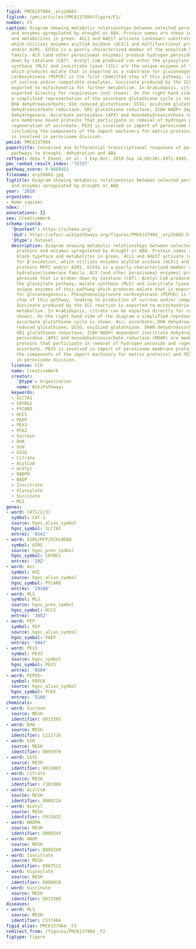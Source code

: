 ```yaml
---
figid: PMC6137984__ery26602
figlink: /pmc/articles/PMC6137984/figure/F2/
number: F2
caption: Diagram showing metabolic relationships between selected peroxisomal proteins
  and enzymes upregulated by drought or ABA. Protein names are shown in black typeface
  and metabolites in green. 4CL1 and AAE17 activate (unknown) substrates for β-oxidation,
  which utilizes enzymes acylCoA oxidase (ACX)1 and multifunctional proteins MFP2
  and/or AIM1. ECH1a is a poorly characterized member of the enoylCoA hydratase/isomerase
  family. ACX (and other peroxisomal enzymes) produce hydrogen peroxide that is broken
  down by catalase (CAT). Acetyl CoA produced can enter the glyoxylate pathway; malate
  synthase (MLS) and isocitrate lyase (ICL) are the unique enzymes of this pathway
  which produces malate that is exported as a substrate for gluconeogenesis. Phosphoenolpyruvate
  carboxykinase (PEPCK) is the first committed step of this pathway, leading to production
  of sucrose and/or compatible osmolytes. Succinate produced by the ICL reaction is
  exported to mitochondria for further metabolism. In Arabidopsis, citrate can be
  exported directly for respiration (not shown). On the right hand side of the diagram
  a simplified representation of the ascorbate glutathione cycle is shown. Asc; ascorbate;
  DHA dehydroascorbate; GSH reduced glutathione; GSSG; oxidized glutathione. DHAR
  dehydroascorbate reductase. GR1 glutathione reductase; ICDH NADP+ dependent isocitrate
  dehydrogenase. Ascorbate peroxidase (APX) and monodehydroascorbate reductase (MDAR)
  are membrane bound proteins that participate in removal of hydrogen peroxide and
  regeneration of ascorbate. PEX3 is involved in import of peroxisome membrane proteins
  (including the components of the import machinery for matrix proteins) and PEX11
  is involved in peroxisome division.
pmcid: PMC6137984
papertitle: Conserved and differential transcriptional responses of peroxisome associated
  pathways to drought, dehydration and ABA.
reftext: Heba T Ebeed, et al. J Exp Bot. 2018 Sep 14;69(20):4971-4985.
pmc_ranked_result_index: '75727'
pathway_score: 0.9668452
filename: ery26602.jpg
figtitle: Diagram showing metabolic relationships between selected peroxisomal proteins
  and enzymes upregulated by drought or ABA
year: '2018'
organisms:
- Homo sapiens
ndex: ''
annotations: []
seo: CreativeWork
schema-jsonld:
  '@context': https://schema.org/
  '@id': https://pfocr.wikipathways.org/figures/PMC6137984__ery26602.html
  '@type': Dataset
  description: Diagram showing metabolic relationships between selected peroxisomal
    proteins and enzymes upregulated by drought or ABA. Protein names are shown in
    black typeface and metabolites in green. 4CL1 and AAE17 activate (unknown) substrates
    for β-oxidation, which utilizes enzymes acylCoA oxidase (ACX)1 and multifunctional
    proteins MFP2 and/or AIM1. ECH1a is a poorly characterized member of the enoylCoA
    hydratase/isomerase family. ACX (and other peroxisomal enzymes) produce hydrogen
    peroxide that is broken down by catalase (CAT). Acetyl CoA produced can enter
    the glyoxylate pathway; malate synthase (MLS) and isocitrate lyase (ICL) are the
    unique enzymes of this pathway which produces malate that is exported as a substrate
    for gluconeogenesis. Phosphoenolpyruvate carboxykinase (PEPCK) is the first committed
    step of this pathway, leading to production of sucrose and/or compatible osmolytes.
    Succinate produced by the ICL reaction is exported to mitochondria for further
    metabolism. In Arabidopsis, citrate can be exported directly for respiration (not
    shown). On the right hand side of the diagram a simplified representation of the
    ascorbate glutathione cycle is shown. Asc; ascorbate; DHA dehydroascorbate; GSH
    reduced glutathione; GSSG; oxidized glutathione. DHAR dehydroascorbate reductase.
    GR1 glutathione reductase; ICDH NADP+ dependent isocitrate dehydrogenase. Ascorbate
    peroxidase (APX) and monodehydroascorbate reductase (MDAR) are membrane bound
    proteins that participate in removal of hydrogen peroxide and regeneration of
    ascorbate. PEX3 is involved in import of peroxisome membrane proteins (including
    the components of the import machinery for matrix proteins) and PEX11 is involved
    in peroxisome division.
  license: CC0
  name: CreativeWork
  creator:
    '@type': Organization
    name: WikiPathways
  keywords:
  - SLC7A1
  - CRYBG1
  - PYCARD
  - HCCS
  - PAEP
  - PEX3
  - PCK2
  - Sucrose
  - DHA
  - GSH
  - GSSG
  - Citrate
  - AcylCoA
  - Acetyl
  - NADPH
  - NADP
  - Isocitrate
  - Glyoxylate
  - Succinate
  - MLS
genes:
- word: CAT1/2/3)
  symbol: CAT-1
  source: hgnc_alias_symbol
  hgnc_symbol: SLC7A1
  entrez: '6541'
- word: AIM1/MFP/ECH1AOAA
  symbol: AIM1
  source: hgnc_prev_symbol
  hgnc_symbol: CRYBG1
  entrez: '202'
- word: Asc
  symbol: ASC
  source: hgnc_alias_symbol
  hgnc_symbol: PYCARD
  entrez: '29108'
- word: MLS
  symbol: MLS
  source: hgnc_prev_symbol
  hgnc_symbol: HCCS
  entrez: '3052'
- word: PEP
  symbol: PEP
  source: hgnc_alias_symbol
  hgnc_symbol: PAEP
  entrez: '5047'
- word: PEX3
  symbol: PEX3
  source: hgnc_symbol
  hgnc_symbol: PEX3
  entrez: '8504'
- word: PEPCK↑
  symbol: PEPCK
  source: hgnc_alias_symbol
  hgnc_symbol: PCK2
  entrez: '5106'
chemicals:
- word: Sucrose
  source: MESH
  identifier: D013395
- word: DHA
  source: MESH
  identifier: C111716
- word: GSH
  source: MESH
  identifier: D005978
- word: GSSG
  source: MESH
  identifier: D019803
- word: Citrate
  source: MESH
  identifier: C102006
- word: AcylCoA
  source: MESH
  identifier: D000214
- word: Acetyl
  source: MESH
  identifier: C011632
- word: NADPH
  source: MESH
  identifier: D009249
- word: NADP
  source: MESH
  identifier: D009249
- word: Isocitrate
  source: MESH
  identifier: D007523
- word: Glyoxylate
  source: MESH
  identifier: D006038
- word: Succinate
  source: MESH
  identifier: D013386
diseases:
- word: MLS
  source: MESH
  identifier: C537466
figid_alias: PMC6137984__F2
redirect_from: /figures/PMC6137984__F2
figtype: Figure
---
```

